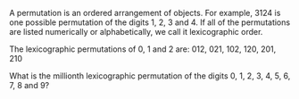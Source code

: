 A permutation is an ordered arrangement of objects. For example, 3124 is one 
possible permutation of the digits 1, 2, 3 and 4. If all of the permutations 
are listed numerically or alphabetically, we call it lexicographic order. 

The lexicographic permutations of 0, 1 and 2 are: 012, 021, 102, 120, 201, 210

What is the millionth lexicographic permutation of the digits 0, 1, 2, 3, 4, 5, 
6, 7, 8 and 9?